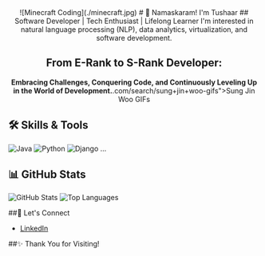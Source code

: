 <div align="center">
![Minecraft Coding](./minecraft.jpg)
  # 🙏 Namaskaram! I'm Tushaar
## Software Developer | Tech Enthusiast | Lifelong Learner
I'm interested in natural language processing (NLP), data analytics, virtualization, and software development.


  ## **From E-Rank to S-Rank Developer:**
  **Embracing Challenges, Conquering Code, and Continuously Leveling Up in the World of Development.**.com/search/sung+jin+woo-gifs">Sung Jin Woo GIFs</a></div> 
  
  ## 🛠 **Skills & Tools**
  ![Java](https://img.shields.io/badge/Java-%23ED8B00.svg?style=for-the-badge&logo=java&logoColor=white)
  ![Python](https://img.shields.io/badge/Python-3776AB?style=for-the-badge&logo=python&logoColor=white)
  ![Django](https://img.shields.io/badge/Django-092E20?style=for-the-badge&logo=django&logoColor=white)
  ...
  
  ## 📊 **GitHub Stats**
  ![GitHub Stats](https://github-readme-stats.vercel.app/api?username=yourusername&show_icons=true&theme=radical)
  ![Top Languages](https://github-readme-stats.vercel.app/api/top-langs/?username=yourusername&layout=compact&theme=radical)
  
  
  ##🤝 Let's Connect
  - [LinkedIn](linkedin.com/in/yenduri-tushaar-6b10a822b)
  
  ##✨ Thank You for Visiting!


</div>
